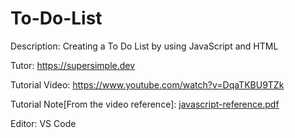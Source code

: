 # To-Do-List
Description: Creating a To Do List by using JavaScript and HTML

Tutor: https://supersimple.dev

Tutorial Video: https://www.youtube.com/watch?v=DqaTKBU9TZk

Tutorial Note[From the video reference]: [javascript-reference.pdf](https://github.com/gnehcuyz/To-Do-List/files/9768515/javascript-reference.pdf)

Editor: VS Code
